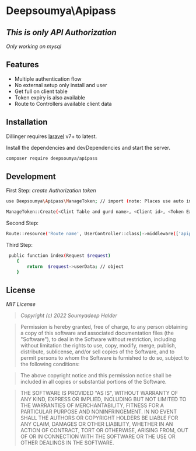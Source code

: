 # Deepsoumya\Apipass
## _This is only API Authorization_
 
 _Only working on mysql_

## Features

- Multiple authentication flow  
- No external setup only install and user  
- Get full on client table
- Token expiry is also available
- Route to Controllers available client data 

## Installation

Dillinger requires [laravel](https://nodejs.org/) v7+ to latest.

Install the dependencies and devDependencies and start the server.

```sh
composer require deepsoumya/apipass
```

## Development

First Step:
_create Authorization token_

```sh
use Deepsoumya\Apipass\ManageToken; // import (note: Places use auto import)

ManageToken::Create(<Clint Table and gurd name>, <Client id>, <Token Expiry DATE>); // After Login Or Register
```

Second Step:

```sh
Route::resource('Route name', UserController::class)->middleware(['apipass:<gurd>']);
```

Third Step:

```sh
 public function index(Request $request)
    {
        return  $request->userData; // object 
    }
```

## License

*MIT License*

> _Copyright (c) 2022 Soumyadeep Halder_

> Permission is hereby granted, free of charge, to any person obtaining a copy
of this software and associated documentation files (the "Software"), to deal
in the Software without restriction, including without limitation the rights
to use, copy, modify, merge, publish, distribute, sublicense, and/or sell
copies of the Software, and to permit persons to whom the Software is
furnished to do so, subject to the following conditions:

> The above copyright notice and this permission notice shall be included in all
copies or substantial portions of the Software.

> THE SOFTWARE IS PROVIDED "AS IS", WITHOUT WARRANTY OF ANY KIND, EXPRESS OR
IMPLIED, INCLUDING BUT NOT LIMITED TO THE WARRANTIES OF MERCHANTABILITY,
FITNESS FOR A PARTICULAR PURPOSE AND NONINFRINGEMENT. IN NO EVENT SHALL THE
AUTHORS OR COPYRIGHT HOLDERS BE LIABLE FOR ANY CLAIM, DAMAGES OR OTHER
LIABILITY, WHETHER IN AN ACTION OF CONTRACT, TORT OR OTHERWISE, ARISING FROM,
OUT OF OR IN CONNECTION WITH THE SOFTWARE OR THE USE OR OTHER DEALINGS IN THE
SOFTWARE.
